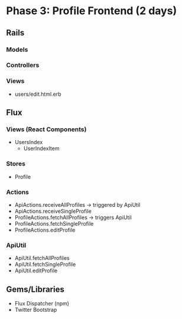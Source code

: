 # Phase 3: Profile Frontend (2 days)

## Rails
### Models

### Controllers

### Views
* users/edit.html.erb

## Flux
### Views (React Components)
* UsersIndex
  - UserIndexItem

### Stores
* Profile

### Actions
* ApiActions.receiveAllProfiles -> triggered by ApiUtil
* ApiActions.receiveSingleProfile
* ProfileActions.fetchAllProfiles -> triggers ApiUtil
* ProfileActions.fetchSingleProfile
* ProfileActions.editProfile

### ApiUtil
* ApiUtil.fetchAllProfiles
* ApiUtil.fetchSingleProfile
* ApiUtil.editProfile

## Gems/Libraries
* Flux Dispatcher (npm)
* Twitter Bootstrap
